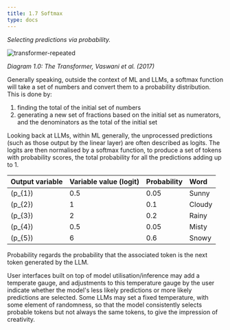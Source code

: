 ```yaml
---
title: 1.7 Softmax
type: docs
---
```


*Selecting predictions via probability.*

![transformer-repeated](/img/transformer-vaswani.png)

*Diagram 1.0: The Transformer, Vaswani et al. (2017)*


Generally speaking, outside the context of ML and LLMs, a softmax function will take a set of numbers and convert them to a probability distribution. This is done by:

1. finding the total of the initial set of numbers  
2. generating a new set of fractions based on the initial set as numerators, and the denominators as the total of the initial set

Looking back at LLMs, within ML generally, the unprocessed predictions (such as those output by the linear layer) are often described as logits. The logits are then normalised by a softmax function, to produce a set of tokens with probability scores, the total probability for all the predictions adding up to 1\.


| Output variable | Variable value (logit) | Probability | Word |
| :---- | :---- | :---- | :---- |
| \(p_{1}\) | 0.5 | 0.05 | Sunny |
| \(p_{2}\) | 1 | 0.1 | Cloudy |
| \(p_{3}\) | 2 | 0.2 | Rainy |
| \(p_{4}\) | 0.5 | 0.05 | Misty |
| \(p_{5}\) | 6 | 0.6 | Snowy |

Probability regards the probability that the associated token is the next token generated by the LLM.

User interfaces built on top of model utilisation/inference may add a temperate gauge, and adjustments to this temperature gauge by the user indicate whether the model's less likely predictions or more likely predictions are selected. Some LLMs may set a fixed temperature, with some element of randomness, so that the model consistently selects probable tokens but not always the same tokens, to give the impression of creativity.
